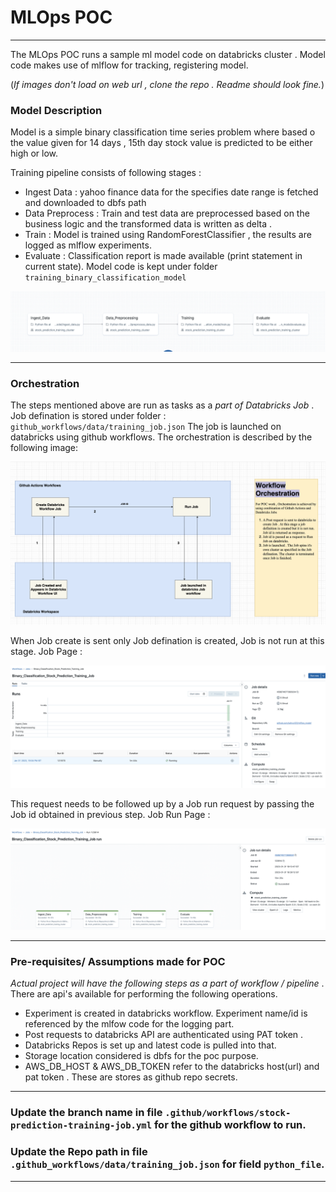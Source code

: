 # MLOps POC

---

The MLOps POC runs a sample ml model code on databricks cluster . Model code makes use of mlflow for tracking, registering model.

(*If images don't load on web url , clone the repo . Readme should look fine.*)

### Model Description

Model is a simple binary classification time series problem where based o the value given for 
14 days , 15th day stock value is predicted to be either high or low. 

Training pipeline consists of following stages :
- Ingest Data : yahoo finance data for the specifies date range is fetched and downloaded to dbfs path
- Data Preprocess : Train and test data are preprocessed based on the business logic and the transformed data is written as delta .
- Train : Model is trained using RandomForestClassifier , the results are logged as mlflow experiments.
- Evaluate : Classification report is made available (print statement in current state).
Model code is kept under folder `training_binary_classification_model`

![Model Stages](model_stages.png)

---

### Orchestration


The steps mentioned above are run as tasks as a *part of Databricks Job* . Job defination is stored under folder : `github_workflows/data/training_job.json`
The job is launched on databricks using github workflows. The orchestration is described by the following image:




![Orchestration](workflows_orchestration.png)

When Job create is sent only Job defination is created, Job is not run at this stage. Job Page :

![Job Page](job_page.png)

This request needs to be followed up by a Job run request by passing the Job id obtained in previous step. Job Run Page :

![Job Run Page](successfull_job.png)


---

### Pre-requisites/ Assumptions made for POC
*Actual project will have the following steps as a part of workflow / pipeline* . There are api's available for performing the following operations.


- Experiment is created in databricks workflow. Experiment name/id is referenced by the mlfow code for the logging part.
- Post requests to databricks API are authenticated using PAT token .
- Databricks Repos is set up and latest code is pulled into that. 
- Storage location considered is dbfs for the poc purpose.
- AWS_DB_HOST & AWS_DB_TOKEN refer to the databricks host(url) and pat token . These are stores as github repo secrets.

---

### Update the branch name in file `.github/workflows/stock-prediction-training-job.yml`  for the github workflow to run.

### Update the Repo path in file `.github_workflows/data/training_job.json`  for field `python_file`.

---
